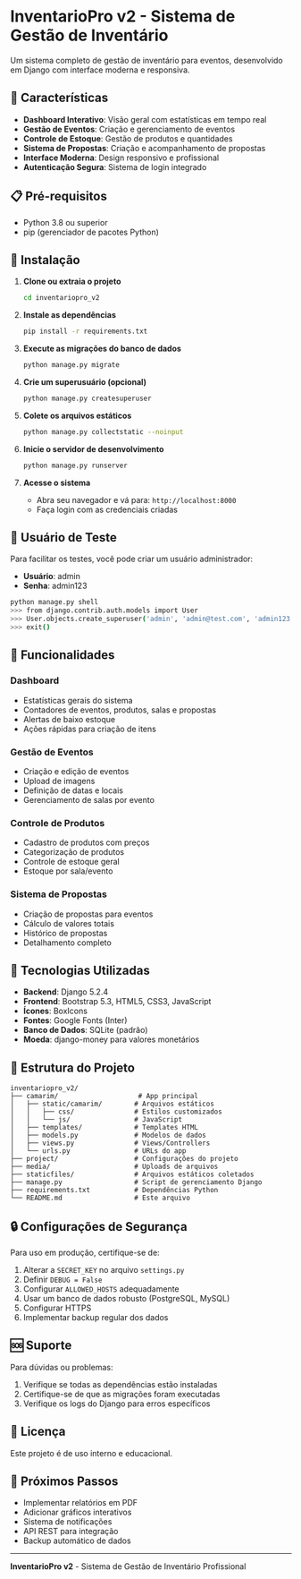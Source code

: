 # InventarioPro v2 - Sistema de Gestão de Inventário

Um sistema completo de gestão de inventário para eventos, desenvolvido em Django com interface moderna e responsiva.

## 🚀 Características

- **Dashboard Interativo**: Visão geral com estatísticas em tempo real
- **Gestão de Eventos**: Criação e gerenciamento de eventos
- **Controle de Estoque**: Gestão de produtos e quantidades
- **Sistema de Propostas**: Criação e acompanhamento de propostas
- **Interface Moderna**: Design responsivo e profissional
- **Autenticação Segura**: Sistema de login integrado

## 📋 Pré-requisitos

- Python 3.8 ou superior
- pip (gerenciador de pacotes Python)

## 🔧 Instalação

1. **Clone ou extraia o projeto**
   ```bash
   cd inventariopro_v2
   ```

2. **Instale as dependências**
   ```bash
   pip install -r requirements.txt
   ```

3. **Execute as migrações do banco de dados**
   ```bash
   python manage.py migrate
   ```

4. **Crie um superusuário (opcional)**
   ```bash
   python manage.py createsuperuser
   ```

5. **Colete os arquivos estáticos**
   ```bash
   python manage.py collectstatic --noinput
   ```

6. **Inicie o servidor de desenvolvimento**
   ```bash
   python manage.py runserver
   ```

7. **Acesse o sistema**
   - Abra seu navegador e vá para: `http://localhost:8000`
   - Faça login com as credenciais criadas

## 👤 Usuário de Teste

Para facilitar os testes, você pode criar um usuário administrador:

- **Usuário**: admin
- **Senha**: admin123

```bash
python manage.py shell
>>> from django.contrib.auth.models import User
>>> User.objects.create_superuser('admin', 'admin@test.com', 'admin123')
>>> exit()
```

## 📱 Funcionalidades

### Dashboard
- Estatísticas gerais do sistema
- Contadores de eventos, produtos, salas e propostas
- Alertas de baixo estoque
- Ações rápidas para criação de itens

### Gestão de Eventos
- Criação e edição de eventos
- Upload de imagens
- Definição de datas e locais
- Gerenciamento de salas por evento

### Controle de Produtos
- Cadastro de produtos com preços
- Categorização de produtos
- Controle de estoque geral
- Estoque por sala/evento

### Sistema de Propostas
- Criação de propostas para eventos
- Cálculo de valores totais
- Histórico de propostas
- Detalhamento completo

## 🎨 Tecnologias Utilizadas

- **Backend**: Django 5.2.4
- **Frontend**: Bootstrap 5.3, HTML5, CSS3, JavaScript
- **Ícones**: BoxIcons
- **Fontes**: Google Fonts (Inter)
- **Banco de Dados**: SQLite (padrão)
- **Moeda**: django-money para valores monetários

## 📁 Estrutura do Projeto

```
inventariopro_v2/
├── camarim/                    # App principal
│   ├── static/camarim/        # Arquivos estáticos
│   │   ├── css/               # Estilos customizados
│   │   └── js/                # JavaScript
│   ├── templates/             # Templates HTML
│   ├── models.py              # Modelos de dados
│   ├── views.py               # Views/Controllers
│   └── urls.py                # URLs do app
├── project/                   # Configurações do projeto
├── media/                     # Uploads de arquivos
├── staticfiles/               # Arquivos estáticos coletados
├── manage.py                  # Script de gerenciamento Django
├── requirements.txt           # Dependências Python
└── README.md                  # Este arquivo
```

## 🔒 Configurações de Segurança

Para uso em produção, certifique-se de:

1. Alterar a `SECRET_KEY` no arquivo `settings.py`
2. Definir `DEBUG = False`
3. Configurar `ALLOWED_HOSTS` adequadamente
4. Usar um banco de dados robusto (PostgreSQL, MySQL)
5. Configurar HTTPS
6. Implementar backup regular dos dados

## 🆘 Suporte

Para dúvidas ou problemas:

1. Verifique se todas as dependências estão instaladas
2. Certifique-se de que as migrações foram executadas
3. Verifique os logs do Django para erros específicos

## 📄 Licença

Este projeto é de uso interno e educacional.

## 🎯 Próximos Passos

- Implementar relatórios em PDF
- Adicionar gráficos interativos
- Sistema de notificações
- API REST para integração
- Backup automático de dados

---

**InventarioPro v2** - Sistema de Gestão de Inventário Profissional

